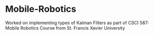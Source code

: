 # Mobile-Robotics
Worked on implementing types of Kalman Filters as part of CSCI 587: Mobile Robotics Course from St. Francis Xavier University

